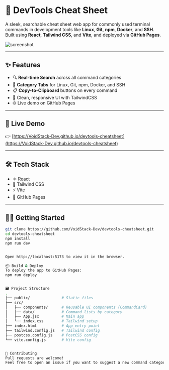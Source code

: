 ﻿# 🚀 DevTools Cheat Sheet

A sleek, searchable cheat sheet web app for commonly used terminal commands in development tools like **Linux**, **Git**, **npm**, **Docker**, and **SSH**. Built using **React**, **Tailwind CSS**, and **Vite**, and deployed via **GitHub Pages**.

![screenshot](https://VoidStack-Dev.github.io/devtools-cheatsheet/vite.svg)

---

## ✨ Features

- 🔍 **Real-time Search** across all command categories
- 📂 **Category Tabs** for Linux, Git, npm, Docker, and SSH
- 📋 **Copy-to-Clipboard** buttons on every command
- 🎯 Clean, responsive UI with TailwindCSS
- 🌐 Live demo on GitHub Pages

---

## 🚀 Live Demo

👉 [https://VoidStack-Dev.github.io/devtools-cheatsheet](https://VoidStack-Dev.github.io/devtools-cheatsheet)

---

## 🛠️ Tech Stack

- ⚛️ React
- 🎨 Tailwind CSS
- ⚡ Vite
- 🚀 GitHub Pages

---

## 🧑‍💻 Getting Started

```bash
git clone https://github.com/VoidStack-Dev/devtools-cheatsheet.git
cd devtools-cheatsheet
npm install
npm run dev


Open http://localhost:5173 to view it in the browser.

📦 Build & Deploy
To deploy the app to GitHub Pages:
npm run deploy


🗃️ Project Structure
.
├── public/              # Static files
├── src/
│   ├── components/      # Reusable UI components (CommandCard)
│   ├── data/            # Command lists by category
│   ├── App.jsx          # Main app
│   └── index.css        # Tailwind setup
├── index.html           # App entry point
├── tailwind.config.js   # Tailwind config
├── postcss.config.js    # PostCSS config
└── vite.config.js       # Vite config


🤝 Contributing
Pull requests are welcome!
Feel free to open an issue if you want to suggest a new command category or report a bug.

